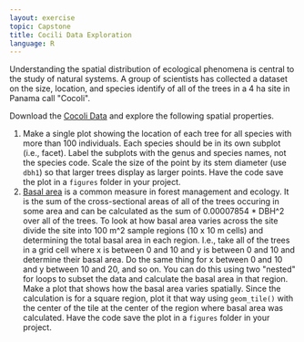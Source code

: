 ```yaml
---
layout: exercise
topic: Capstone
title: Cocili Data Exploration
language: R
---
```


Understanding the spatial distribution of ecological phenomena is central to the
study of natural systems. A group of scientists has collected a dataset on the
size, location, and species identify of all of the trees in a 4 ha site in
Panama call "Cocoli".

Download the [Cocoli Data](https://datacarpentry.org/semester-biology/data/cocoli.zip)
and explore the following spatial properties.

1. Make a single plot showing the location of each tree for all species with
   more than 100 individuals. Each species should be in its own subplot (i.e.,
   facet). Label the subplots with the genus and species names, not the species
   code. Scale the size of the point by its stem diameter (use `dbh1`) so that
   larger trees display as larger points. Have the code save the plot in a
   `figures` folder in your project.
2. [Basal area](https://en.wikipedia.org/wiki/Basal_area) is a common measure in
   forest management and ecology. It is the sum of the cross-sectional areas of
   all of the trees occuring in some area and can be calculated as the sum of
   0.00007854 * DBH^2 over all of the trees. To look at how basal area varies
   across the site divide the site into 100 m^2 sample regions (10 x 10 m cells)
   and determining the total basal area in each region. I.e., take all of the
   trees in a grid cell where x is between 0 and 10 and y is between 0 and 10
   and determine their basal area. Do the same thing for x between 0 and 10 and
   y between 10 and 20, and so on. You can do this using two "nested" for loops
   to subset the data and calculate the basal area in that region. Make a plot
   that shows how the basal area varies spatially. Since the calculation is for
   a square region, plot it that way using `geom_tile()` with the center of the
   tile at the center of the region where basal area was calculated. Have the
   code save the plot in a `figures` folder in your project.